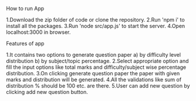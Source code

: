 How to run App

1.Download the zip folder of code or clone the repository.
2.Run 'npm i' to install all the packages.
3.Run 'node src/app.js' to start the server.
4.Open localhost:3000 in browser.

Features of app

1.It contains two options to generate question paper a) by difficulty level distribution b) by subject/topic percentage.
2.Select appropriate option and fill the input options like total marks and difficulty/subject wise percentage distribution.
3.On clicking generate question paper the paper with given marks and distribution will be generated.
4.All the validations like sum of distribution % should be 100 etc. are there.
5.User can add new question by clicking add new question button.
